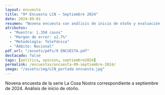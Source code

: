```yaml
---
layout: encuesta
title: "9ª Encuesta LCN — Septiembre 2024"
date: 2024-09-01
resumen: "Novena encuesta con análisis de inicio de otoño y evaluación de tendencias políticas durante septiembre 2024."
atributos:
  - "Muestra: 1.350 casos"
  - "Margen de error: ±2,7%"
  - "Metodología: Telefónica"
  - "Ámbito: Nacional"
pdf_url: "/assets/pdfs/9 ENCUESTA.pdf"
destacado: false
tags: [politica, opinion, septiembre2024]
permalink: /encuestas/encuesta-09-septiembre-2024/
image: "/assets/img/LCN_portada encuesta.jpg"
---
```


Novena encuesta de la serie La Cosa Nostra correspondiente a septiembre de 2024. Análisis de inicio de otoño.

